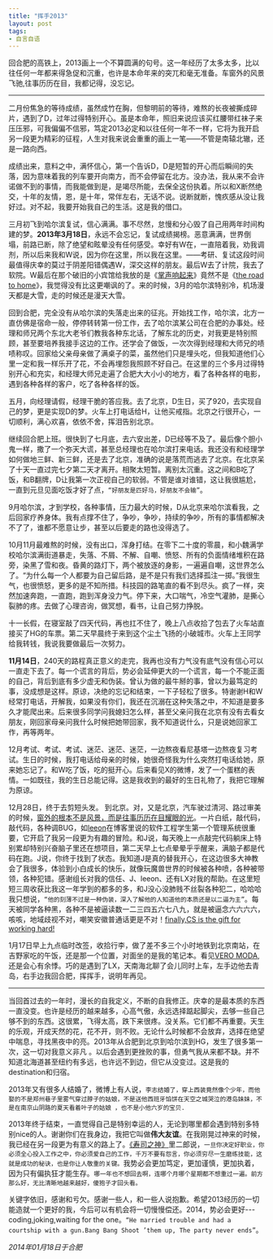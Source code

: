 ```yaml
---
title: "挥手2013"
layout: post
tags:
- 自言自语
---
```



回合肥的高铁上，2013画上一个不算圆满的句号。这一年经历了太多太多，比以往任何一年都来得急促和沉重，也许是本命年来的突兀和毫无准备。车窗外的风景飞驰,往事历历在目，我都记得，没忘记。

---
二月份焦急的等待成绩，虽然成竹在胸，但黎明前的等待，难熬的长夜被撕成碎片，遇到了D，过年过得特别开心。虽是本命年，照旧来说应该买红腰带红袜子来压压邪，可我偏偏不信邪，笃定2013必定和以往任何一年不一样，它将为我开启另一段更为精彩的征程，人生对我来说会重重的画上一笔——不管是南辕北辙，还是一路向西。

成绩出来，意料之中，满怀信心，第一个告诉D，D是短暂的开心而后瞬间的失落，因为意味着我的列车要开向南方，而不会停留在北方。没办法，我从来不会许诺做不到的事情，而我能做到是，是竭尽所能，去保全这份执着。所以和X断然绝交，十年的友情，恩，是十年，常伴左右，无话不说。说断就断，愧疚感从没让我好过。对不起，我要开始我自己的生活。这是我的借口。
         
三月初飞到哈尔滨复试，信心满满。事不尽然，怠慢和分心毁了自己用两年时间构建的梦。**2013年3月18日**，永远不会忘记，复试成绩揭榜。恶意满满，世界倒塌，前路已断，除了绝望和眩晕没有任何感受。幸好有W在，一直陪着我，劝我调剂，所以后来我和W说，因为你在这里，所以我在这里。——考研、复试这段时间最值得庆幸的莫过于阴差阳错偶遇W，深交这样的朋友。最后W去了计院，我去了软院。W最后在那个破旧的小宾馆给我放的是《[掌声响起来][song1]》竟然不是《[the  road to home][song2]》，我觉得没有比这更嘲讽的了。来的时候，3月的哈尔滨特别冷，机场漫天都是大雪，走的时候还是漫天大雪。
       
回到合肥，完全没有从哈尔滨的失落走出来的征兆。开始找工作，哈尔滨，北方一直仿佛是宿命一般，停停转转第一份工作，去了哈尔滨某公司在合肥的办事处。经理和师兄两个东北大老爷们教我各种东北话，了解东北的历史，对我更是特别照顾，甚至要培养我接手这边的工作。还学会了做饭，一次次得到经理和大师兄的啧啧称叹。回家给父亲母亲做了满桌子的菜，虽然他们只是埋头吃，但我知道他们心里一定和我一样乐开了花，不会再埋怨我照顾不好自己。在这里的三个多月过得特别开心和充实，和经理大师兄走遍了合肥大大小小的地方，看了各种各样的电影，遇到各种各样的客户，吃了各种各样的饭。

五月，向经理请假，经理干脆的答应我。去了北京，D生日，买了920，去实现自己的梦，更是实现D的梦。火车上打电话给H，让他买戒指。北京之行很开心，一切顺利，满心欢喜，依依不舍，挥泪告别北京。

继续回合肥上班。很快到了七月底，去六安出差，D已经等不及了。最后像个胆小鬼一样，撒了一个弥天大谎，甚至总经理也在哈尔滨打来电话。我还没有和经理学如何做地三鲜、新三鲜，还是去了北京，准确的说是落荒而逃去了北京。在北京呆了十天一直过完七夕第二天才离开。相聚太短暂。离别太沉重。这之间和B吃了饭，和B翻牌，D让我第一次正视自己的软弱。不管是谁对谁错，这让我很尴尬，一直到元旦见面吃饭才好了点，`“好朋友是匹好马，好朋友不会输”`。

9月哈尔滨，才到学校，各种事情，压力最大的时候，D从北京来哈尔滨看我，之后回家疗养身体。我有点撑不住了，争吵，争吵，持续的争吵，所有的事情都解决不了了，谁都不愿意让步，甚至以后要走的路也没得选了。

10月11月最难熬的时候，没有出口，浑身打结。在零下二十度的零晨，和小魏满学校哈尔滨满街道暴走，失落、不屑、不解、自嘲、愤怒、所有的负面情绪堆积在路旁，染黑了雪和夜。昏黄的路灯下，两个被放逐的身影，一遍遍自嘲，这世界怎么了。“为什么每一个人都要为自己留后路，是不是只有我们选择孤注一掷。”我很生气，也很愤怒，更多的是不知所措。科技园的路笔直的看不到尽头。疯了一样，突然加速奔跑，一直跑，跑到浑身没力气。停下来，大口喘气，冷空气灌肺，是撕心裂肺的疼。去做了心理咨询，做冥想，看书，让自己努力挣脱。

十一长假，在寝室敲了四天代码，再也扛不住了，晚上八点收拾了包去了火车站直接买了HG的车票。第二天早晨终于来到这个尘土飞扬的小破城市。火车上王同学给我转钱，我说我要做最后一次努力。

**11月14日**，240天的路程真正意义的走完，我再也没有力气没有底气没有信心可以一直走下去了。每一个谎言的背后，势必会延伸更大的一个谎言，每一个不能正面的自己，背后到底有多少虚无和伪装。曾认为做的最牛掰的事，曾以为最笃定的事，没成想是这样。原谅，决绝的忘记和结束，一下子轻松了很多。特谢谢H和W经常打电话，开解我，如果没有你们，我还在沉溺在这种失落之中，不知道是要多久才能爬出来。后来很多同学问我媳妇怎么样，甚至父亲问我在北京有没有去看女朋友，刚回家母亲问我什么时候把她带回家，我不知道说什么，只是说她回家工作，再等两年。

12月考试、考试、考试、迷茫、迷茫、迷茫，一边熬夜看尼基塔一边熬夜复习考试。生日的时候，我打电话给母亲的时候，她很奇怪我为什么突然打电话给她，原来她忘记了。和W吃了饭，吃的挺开心。后来看见X的微博，发了一个蛋糕的表情。一如既往，我的生日总能记得。这是我收到的最好的生日礼物了，我把它理解为原谅。

12月28日，终于去剪短头发。 到北京。对，又是北京，汽车驶过清河、路过审美的时候，[窗外的根本不是风景，而是往事历历在目耀眼的光][weibo]。一片白纸，敲代码，敲代码，各种调BUG，如[leeon][leeon]在博客里说的软件工程学生第一个管理系统很重要，它开启了我另一段更为有趣的冒险。和J说，每天晚上一点敲完代码躺床上特别累却特别兴奋脑子里还在想项目，第二天早上七点晕晕乎乎醒来，满脑子都是代码在跑。J说，你终于找到了状态。我知道J是真的替我开心，在这边很多大神教会了我很多，体验到小白成长的快乐，就像玩魔兽世界的时候被各种喷，各种被带领，各种犯错。感谢组长对我的信任、J、leeon、还有LX对我的帮助。在这里短短三周收获比我这一年学到的都多的多，和J没心没肺贱不丝裂各种犯二，哈哈哈我只想说，`“他的刻薄不过是一种伪装，深入了解他的人知道他的本质还是以二逼为主”`。每天被同学各种黑，各种不是被逼读数一二三四五六七八九，就是被逼念六六六六，咳咳，地域歧视不对，嘲笑安徽普通话更是不对！[finally,CS is the gift for working hard!][cs]    

1月17日早上九点临时改签，收拾行李，做了差不多三个小时地铁到北京南站，在吉野家吃的午饭，还是那一个位置，对面坐的是我的笔记本。看见[VERO MODA][veromoda],还是会心有余悸。巧的是遇到了LX，天南海北聊了会儿同时上车，左手边他去青岛，右手边我回合肥，挥挥手，说明年再见。

---

当回首过去的一年时，漫长的自我定义，不断的自我修正。庆幸的是最本质的东西一直没变。也许是经历的越来越多，心高气傲，永远选择踮起脚尖，去够一些自己够不到的东西。这很累，飞得太高，跌下来很疼。没关系。它们都不再重要。天生的乐观，开成天然的花，花不开，则不败。无论什么时候都不会放弃，选择在绝望中喘息，寻找黑夜中的亮。2013年从合肥到北京到哈尔滨到HG，发生了很多第一次，这一切对我意义非凡 。以后会遇到更挫败的事，但勇气我从来都不缺。并不知道北海道甚至纽约有多远，也许远不到边，但它从没变过。这是我的destination和归宿。

2013年又有很多人结婚了，微博上有人说，`李志结婚了，穿上西装竟然像个少年，而他娶的不是郑州巷子里雾气穿过脖子的姑娘，不是送他西班牙馅饼在天空之城哭泣的港岛妹妹，不是在南京山阴路的夏天看着叶子的姑娘 ，也不是小他六岁的宝贝.`

2013年终于结束，一直觉得自己是特别幸运的人，无论到哪里都会遇到特别多特别nice的人。谢谢你们在我身边，我把它叫做**伟大友谊**。在我刚晃过神来的时候，我已经在另一段更为有意义的路上了。[《寿司之神》][shousi]里二郎说，`一旦你决定好职业，你必须全心投入工作之中，你必须爱自己的工作，千万不要有怨言，你必须穷尽一生磨练技能，这就是成功的秘诀，也是你让人敬重的关键。`我势必会更加笃定，更加谨慎，更加执着，因为只有偏执狂才能生存。`哪一年也不想回去啊，连哪个月哪个星期都不想重过一遍。前方那么好，无比清晰地越来越好，傻狍子才回头看。`

关键字依旧，感谢和亏欠。感谢一些人，和一些人说抱歉。希望2013经历的一切能造就一个更好的我，今后可以有机会将一切慢慢偿还。2014，势必会更好---coding,joking,waiting for the one。`“He married trouble and had a courtship with a gun.Bang Bang Shoot ’them up, The party never ends”`。


*2014年01月18日于合肥*

[cs]:http://weibo.com/1794125864/AsgQZ3XgL
[weibo]:http://weibo.com/1794125864/Aprv9mOTR
[leeon]:http://atleeon.com/
[shousi]:http://movie.douban.com/subject/6146955/
[song1]:http://music.163.com/#/song?id=107348
[song2]:http://music.163.com/#/song?id=16442915
[veromoda]:http://www.baike.com/wiki/VERO+MODA